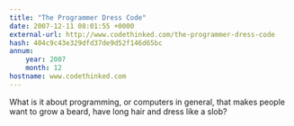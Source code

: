 ```yaml
---
title: "The Programmer Dress Code"
date: 2007-12-11 08:01:55 +0000
external-url: http://www.codethinked.com/the-programmer-dress-code
hash: 404c9c43e329dfd37de9d52f146d65bc
annum:
    year: 2007
    month: 12
hostname: www.codethinked.com
---
```


What is it about programming, or computers in general, that makes people want to grow a beard, have long hair and dress like a slob?
